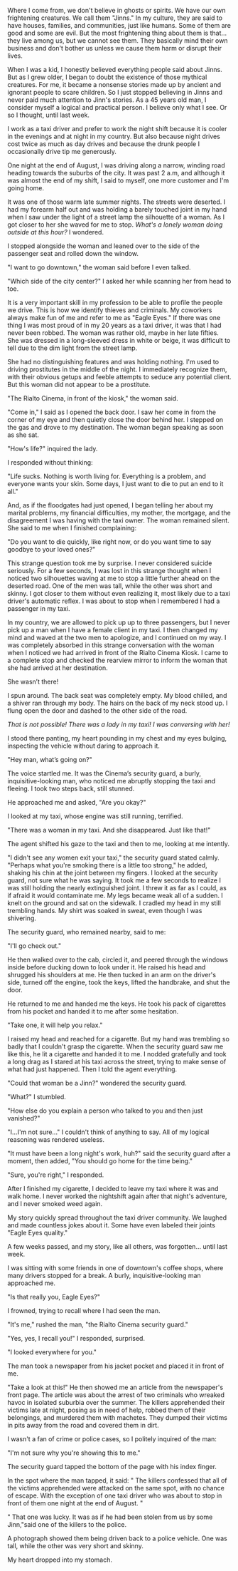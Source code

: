 Where I come from, we don't believe in ghosts or spirits. We have our own frightening creatures. We call them "Jinns." In my culture, they are said to have houses, families, and communities, just like humans. Some of them are good and some are evil. But the most frightening thing about them is that… they live among us, but we cannot see them. They basically mind their own business and don't bother us unless we cause them harm or disrupt their lives. 

When I was a kid, I honestly believed everything people said about Jinns. But as I grew older, I began to doubt the existence of those mythical creatures. For me, it became a nonsense stories made up by ancient and ignorant people to scare children. So I just stopped believing in Jinns and never paid much attention to Jinn's stories. As a 45 years old man, I consider myself a logical and practical person. I believe only what I see. Or so I thought, until last week.

I work as a taxi driver and prefer to work the night shift because it is cooler in the evenings and at night in my country. But also because night drives cost twice as much as day drives and because the drunk people I occasionally drive tip me generously.

One night at the end of August, I was driving along a narrow, winding road heading towards the suburbs of the city. It was past 2 a.m, and although it was almost the end of my shift, I said to myself, one more customer and I'm going home. 

It was one of those warm late summer nights. The streets were deserted. I had my forearm half out and was holding a barely touched joint in my hand when I saw under the light of a street lamp the silhouette of a woman. As I got closer to her she waved for me to stop. *What's a lonely woman doing outside at this hour?* I wondered.

I stopped alongside the woman and leaned over to the side of the passenger seat and rolled down the window.

"I want to go downtown," the woman said before I even talked.

"Which side of the city center?" I asked her while scanning her from head to toe.

It is a very important skill in my profession to be able to profile the people we drive. This is how we identify thieves and criminals. My coworkers always make fun of me and refer to me as "Eagle Eyes." If there was one thing I was most proud of in my 20 years as a taxi driver, it was that I had never been robbed. The woman was rather old, maybe in her late fifties. She was dressed in a long-sleeved dress in white or beige, it was difficult to tell due to the dim light from the street lamp.

She had no distinguishing features and was holding nothing. I'm used to driving prostitutes in the middle of the night. I immediately recognize them, with their obvious getups and feeble attempts to seduce any potential client. But this woman did not appear to be a prostitute. 

"The Rialto Cinema, in front of the kiosk," the woman said. 

"Come in," I said as I opened the back door. I saw her come in from the corner of my eye and then quietly close the door behind her. I stepped on the gas and drove to my destination. The woman began speaking as soon as she sat. 

"How's life?" inquired the lady.

I responded without thinking: 

"Life sucks. Nothing is worth living for. Everything is a problem, and everyone wants your skin. Some days, I just want to die to put an end to it all." 

And, as if the floodgates had just opened, I began telling her about my marital problems, my financial difficulties, my mother, the mortgage, and the disagreement I was having with the taxi owner. The woman remained silent. She said to me when I finished complaining: 

"Do you want to die quickly, like right now, or do you want time to say goodbye to your loved ones?"

This strange question took me by surprise. I never considered suicide seriously. For a few seconds, I was lost in this strange thought when I noticed two silhouettes waving at me to stop a little further ahead on the deserted road. One of the men was tall, while the other was short and skinny. I got closer to them without even realizing it, most likely due to a taxi driver's automatic reflex. I was about to stop when I remembered I had a passenger in my taxi.

In my country, we are allowed to pick up up to three passengers, but I never pick up a man when I have a female client in my taxi. I then changed my mind and waved at the two men to apologize, and I continued on my way. I was completely absorbed in this strange conversation with the woman when I noticed we had arrived in front of the Rialto Cinema Kiosk. I came to a complete stop and checked the rearview mirror to inform the woman that she had arrived at her destination.

She wasn’t there!

I spun around. The back seat was completely empty. My blood chilled, and a shiver ran through my body. The hairs on the back of my neck stood up. I flung open the door and dashed to the other side of the road. 

*That is not possible! There was a lady in my taxi! I was conversing with her!* 

I stood there panting, my heart pounding in my chest and my eyes bulging, inspecting the vehicle without daring to approach it.

"Hey man, what’s going on?"

The voice startled me. It was the Cinema’s security guard, a burly, inquisitive-looking man, who noticed me abruptly stopping the taxi and fleeing. I took two steps back, still stunned. 

He approached me and asked, "Are you okay?" 

I looked at my taxi, whose engine was still running, terrified.

"There was a woman in my taxi. And she disappeared. Just like that!"

The agent shifted his gaze to the taxi and then to me, looking at me intently. 

"I didn't see any women exit your taxi," the security guard stated calmly. "Perhaps what you're smoking there is a little too strong," he added, shaking his chin at the joint between my fingers. I looked at the security guard, not sure what he was saying. It took me a few seconds to realize I was still holding the nearly extinguished joint. I threw it as far as I could, as if afraid it would contaminate me. My legs became weak all of a sudden. I knelt on the ground and sat on the sidewalk. I cradled my head in my still trembling hands. My shirt was soaked in sweat, even though I was shivering.

The security guard, who remained nearby, said to me: 

"I'll go check out." 

He then walked over to the cab, circled it, and peered through the windows inside before ducking down to look under it. He raised his head and shrugged his shoulders at me. He then tucked in an arm on the driver's side, turned off the engine, took the keys, lifted the handbrake, and shut the door.

He returned to me and handed me the keys. He took his pack of cigarettes from his pocket and handed it to me after some hesitation. 

"Take one, it will help you relax." 

I raised my head and reached for a cigarette. But my hand was trembling so badly that I couldn't grasp the cigarette. When the security guard saw me like this, he lit a cigarette and handed it to me. I nodded gratefully and took a long drag as I stared at his taxi across the street, trying to make sense of what had just happened. Then I told the agent everything.

"Could that woman be a Jinn?" wondered the security guard. 

"What?" I stumbled. 

"How else do you explain a person who talked to you and then just vanished?" 

"I...I'm not sure..." I couldn't think of anything to say. All of my logical reasoning was rendered useless. 

"It must have been a long night's work, huh?" said the security guard after a moment, then added, "You should go home for the time being." 

"Sure, you're right," I responded. 

After I finished my cigarette, I decided to leave my taxi where it was and walk home. I never worked the nightshift again after that night's adventure, and I never smoked weed again.

My story quickly spread throughout the taxi driver community. We laughed and made countless jokes about it. Some have even labeled their joints "Eagle Eyes quality." 

A few weeks passed, and my story, like all others, was forgotten... until last week. 

I was sitting with some friends in one of downtown's coffee shops, where many drivers stopped for a break. A burly, inquisitive-looking man approached me. 

"Is that really you, Eagle Eyes?"

I frowned, trying to recall where I had seen the man. 

"It's me," rushed the man, "the Rialto Cinema security guard." 

"Yes, yes, I recall you!" I responded, surprised. 

"I looked everywhere for you."

The man took a newspaper from his jacket pocket and placed it in front of me. 

"Take a look at this!" He then showed me an article from the newspaper's front page. The article was about the arrest of two criminals who wreaked havoc in isolated suburbia over the summer. The killers apprehended their victims late at night, posing as in need of help, robbed them of their belongings, and murdered them with machetes. They dumped their victims in pits away from the road and covered them in dirt. 

I wasn't a fan of crime or police cases, so I politely inquired of the man: 

"I'm not sure why you're showing this to me." 

The security guard tapped the bottom of the page with his index finger. 

In the spot where the man tapped, it said: " The killers confessed that all of the victims apprehended were attacked on the same spot, with no chance of escape. With the exception of one taxi driver who was about to stop in front of them one night at the end of August. " 

" That one was lucky. It was as if he had been stolen from us by some Jinn,"said one of the killers to the police. 

A photograph showed them being driven back to a police vehicle. One was tall, while the other was very short and skinny. 

My heart dropped into my stomach.